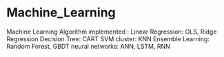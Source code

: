 # Machine_Learning
Machine Learning Algorithm
implemented :
    Linear Regression: OLS, Ridge Regression
    Decision Tree: CART
    SVM
    cluster: KNN
    Ensemble Learning: Random Forest,  GBDT
    neural networks: ANN, LSTM, RNN
